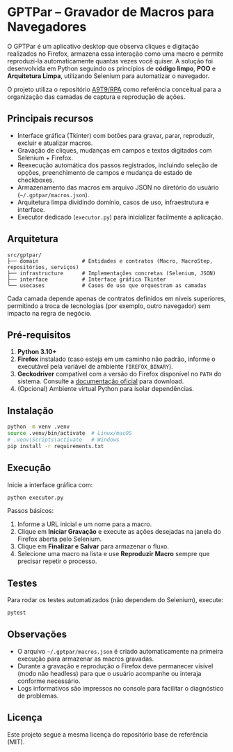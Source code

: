 # GPTPar – Gravador de Macros para Navegadores

O GPTPar é um aplicativo desktop que observa cliques e digitação realizados no Firefox, armazena essa interação como uma macro e permite reproduzi-la automaticamente quantas vezes você quiser. A solução foi desenvolvida em Python seguindo os princípios de **código limpo**, **POO** e **Arquitetura Limpa**, utilizando Selenium para automatizar o navegador.

O projeto utiliza o repositório [A9T9/RPA](https://github.com/A9T9/RPA) como referência conceitual para a organização das camadas de captura e reprodução de ações.

## Principais recursos

- Interface gráfica (Tkinter) com botões para gravar, parar, reproduzir, excluir e atualizar macros.
- Gravação de cliques, mudanças em campos e textos digitados com Selenium + Firefox.
- Reexecução automática dos passos registrados, incluindo seleção de opções, preenchimento de campos e mudança de estado de checkboxes.
- Armazenamento das macros em arquivo JSON no diretório do usuário (`~/.gptpar/macros.json`).
- Arquitetura limpa dividindo domínio, casos de uso, infraestrutura e interface.
- Executor dedicado (`executor.py`) para inicializar facilmente a aplicação.

## Arquitetura

```
src/gptpar/
├── domain              # Entidades e contratos (Macro, MacroStep, repositórios, serviços)
├── infrastructure      # Implementações concretas (Selenium, JSON)
├── interface           # Interface gráfica Tkinter
└── usecases            # Casos de uso que orquestram as camadas
```

Cada camada depende apenas de contratos definidos em níveis superiores, permitindo a troca de tecnologias (por exemplo, outro navegador) sem impacto na regra de negócio.

## Pré-requisitos

1. **Python 3.10+**
2. **Firefox** instalado (caso esteja em um caminho não padrão, informe o executável pela variável de ambiente `FIREFOX_BINARY`).
3. **Geckodriver** compatível com a versão do Firefox disponível no `PATH` do sistema. Consulte a [documentação oficial](https://firefox-source-docs.mozilla.org/testing/geckodriver/) para download.
4. (Opcional) Ambiente virtual Python para isolar dependências.

## Instalação

```bash
python -m venv .venv
source .venv/bin/activate  # Linux/macOS
# .venv\Scripts\activate   # Windows
pip install -r requirements.txt
```

## Execução

Inicie a interface gráfica com:

```bash
python executor.py
```

Passos básicos:

1. Informe a URL inicial e um nome para a macro.
2. Clique em **Iniciar Gravação** e execute as ações desejadas na janela do Firefox aberta pelo Selenium.
3. Clique em **Finalizar e Salvar** para armazenar o fluxo.
4. Selecione uma macro na lista e use **Reproduzir Macro** sempre que precisar repetir o processo.

## Testes

Para rodar os testes automatizados (não dependem do Selenium), execute:

```bash
pytest
```

## Observações

- O arquivo `~/.gptpar/macros.json` é criado automaticamente na primeira execução para armazenar as macros gravadas.
- Durante a gravação e reprodução o Firefox deve permanecer visível (modo não headless) para que o usuário acompanhe ou interaja conforme necessário.
- Logs informativos são impressos no console para facilitar o diagnóstico de problemas.

## Licença

Este projeto segue a mesma licença do repositório base de referência (MIT).
